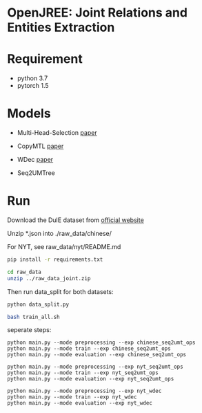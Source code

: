 # OpenJREE: Joint Relations and Entities Extraction

# Requirement

* python 3.7
* pytorch 1.5

# Models

* Multi-Head-Selection [paper](https://arxiv.org/abs/1804.07847)
* CopyMTL [paper](https://arxiv.org/pdf/1911.10438.pdf)
* WDec [paper](https://128.84.21.199/pdf/1911.09886.pdf)

* Seq2UMTree

# Run


Download the DuIE dataset from [official website](https://ai.baidu.com/broad/introduction?dataset=dureader)

Unzip \*.json into ./raw_data/chinese/

For NYT, see raw_data/nyt/README.md


```bash
pip install -r requirements.txt
```


```bash
cd raw_data
unzip ../raw_data_joint.zip
```

<!-- Then use the script to download enriched webnlg directly:

```bash
cd raw_data/EWebNLG
python data/webnlg/reader.py
``` -->

Then run data_split for both datasets:
```bash
python data_split.py
```

```bash
bash train_all.sh
```

seperate steps:

```shell
python main.py --mode preprocessing --exp chinese_seq2umt_ops
python main.py --mode train --exp chinese_seq2umt_ops
python main.py --mode evaluation --exp chinese_seq2umt_ops
```

```shell
python main.py --mode preprocessing --exp nyt_seq2umt_ops
python main.py --mode train --exp nyt_seq2umt_ops
python main.py --mode evaluation --exp nyt_seq2umt_ops
```

```shell
python main.py --mode preprocessing --exp nyt_wdec
python main.py --mode train --exp nyt_wdec
python main.py --mode evaluation --exp nyt_wdec
```

<!-- ## EWebNLG

[code](https://github.com/zhijing-jin/WebNLG_Reader)
[paper](https://www.aclweb.org/anthology/W18-6521.pdf)

 -->


